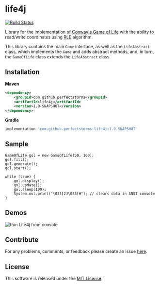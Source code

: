 # life4j
[![Build Status](https://travis-ci.com/perfectstorms/life4j.svg?branch=master)](https://travis-ci.com/perfectstorms/life4j)

Library for the implementation of 
[Conway's Game of Life](https://en.wikipedia.org/wiki/Conway's_Game_of_Life)
with the ability to read/write coordinates using
[RLE](https://en.wikipedia.org/wiki/Run-length_encoding)
algorithm.

This library contains the main `Game` interface, as well as the `LifeAbstract` class, 
which implements the `Game` and adds abstract methods, and, in turn, 
the `GameOfLife` class extends the `LifeAbstract` class.

## Installation
**Maven**
```xml
<dependency>
    <groupId>com.github.perfectstorms</groupId>
    <artifactId>life4j</artifactId>
    <version>1.0-SNAPSHOT</version>
</dependency>
```
**Gradle**
```groovy
implementation 'com.github.perfectstorms:life4j:1.0-SNAPSHOT'
```

## Sample
```
GameOfLife gol = new GameOfLife(50, 100);
gol.fill();
gol.generate();
gol.start();
```
```
while (true) {
    gol.display();
    gol.update();
    gol.sleep(100);
    System.out.print("\033[2J\033[H"); // clears data in ANSI console
}
```

## Demos
![Run Life4j from console](https://i.ibb.co/zbtXmtJ/life.gif)

## Contribute
For any problems, comments, or feedback please create an issue [here](https://github.com/perfectstorms/life4j/issues).
<br>

## License
This software is released under the [MIT License](http://mitlicense.org).